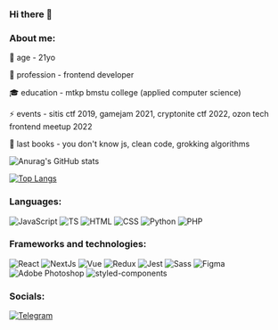 ### Hi there 👋

### About me:

🐤 age - 21yo

💼 profession - frontend developer

🎓 education - mtkp bmstu college (applied computer science)

⚡️ events - sitis ctf 2019, gamejam 2021, cryptonite ctf 2022, ozon tech frontend meetup 2022

📘 last books - you don't know js, clean code, grokking algorithms

![Anurag's GitHub stats](https://github-readme-stats.vercel.app/api?username=SergeyKiselev2001&count_private=true&theme=react&show_icons=true&hide=issues,contribs )



[![Top Langs](https://github-readme-stats.vercel.app/api/top-langs/?username=SergeyKiselev2001&hide=css&theme=react&layout=compact)](https://github.com/anuraghazra/github-readme-stats)


### Languages:
![JavaScript](https://img.shields.io/badge/-JavaScript-090909?style=for-the-badge&logo=JavaScript&logoColor=E9D54D)
![TS](https://img.shields.io/badge/-TypeScript-090909?style=for-the-badge&logo=TypeScript&logoColor=3178C6)
![HTML](https://img.shields.io/badge/-html-090909?style=for-the-badge&logo=html5&logoColor=E34F26)
![CSS](https://img.shields.io/badge/-css-090909?style=for-the-badge&logo=css3&logoColor=1572B6)
![Python](https://img.shields.io/badge/-Python-090909?style=for-the-badge&logo=Python&logoColor=3776AB)
![PHP](https://img.shields.io/badge/-php-090909?style=for-the-badge&logo=php&logoColor=#777BB4)

### Frameworks and technologies:
![React](https://img.shields.io/badge/-React-090909?style=for-the-badge&logo=react&logoColor=47C5FB)
![NextJs](https://img.shields.io/badge/-NextJs-090909?style=for-the-badge&logo=Next.js&logoColor=#000000)
![Vue](https://img.shields.io/badge/-Vue-090909?style=for-the-badge&logo=Vue.js&logoColor=#4FC08D)
![Redux](https://img.shields.io/badge/-redux-090909?style=for-the-badge&logo=redux&logoColor=764ABC)
![Jest](https://img.shields.io/badge/-jest-090909?style=for-the-badge&logo=jest&logoColor=C21325)
![Sass](https://img.shields.io/badge/-sass-090909?style=for-the-badge&logo=sass&logoColor=CC6699)
![Figma](https://img.shields.io/badge/-Figma-090909?style=for-the-badge&logo=Figma&logoColor=F24E1E)
![Adobe Photoshop](https://img.shields.io/badge/-Photoshop-090909?style=for-the-badge&logo=Adobe%20Photoshop&logoColor=31A8FF)
![styled-components](https://img.shields.io/badge/-styled%20components-090909?style=for-the-badge&logo=styled-components&logoColor=DB7093)


### Socials:
[![Telegram](https://img.shields.io/badge/-Telegram-090909?style=for-the-badge&logo=telegram&logoColor=27A0D9)](https://t.me/kissergey)

